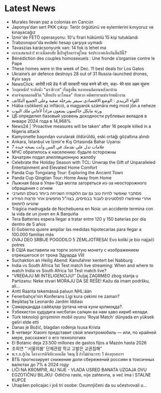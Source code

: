 # Latest News
-  Murales llevan paz a colonias en Cancún
-  Japonya'dan sert PKK çıkışı: Terör örgütünü ve eylemlerini kınıyoruz ve kınayacağız
-  İzmir'de FETÖ operasyonu: 10'u firari hükümlü 15 kişi tutuklandı
-  Trabzonspor'da evdeki hesap çarşıya uymadı
-  Tavaszias karácsonyunk van: 14 fok is lehet ma
-  เบาะแสมาแล้ว! ชาวเน็ตสงสัย ชี้เป้าคู่รักดาราคู่ไหน จ่อประกาศเลิกกันสิ้นปีนี้?
-  Bénédiction des couples homosexuels : Une fronde s’organise contre le Pape
-  These homes were in the week of Dec. 11 best deals for Los Gatos
-  Ukraine’s air defence destroys 28 out of 31 Russia-launched drones, Kyiv says
-  NewsClick: आरोपी HR हेड ने की सरकारी गवाह बनने की मांग, कहा- मेरे पास अहम सूचना
-  วิกฤตหนัก! ระดับน้ำ "นราธิวาส" เริ่มสูงขึ้น หลายคนติดบนหลังคาบ้าน
-  ศาลจำคุกตลอดชีวิต "เสี่ยแป้ง นาโหนด" กับพวก คดีพยายามฆ่าเจ้าพนักงาน
-  اللواء الزبيدي : الوضع الاقتصادي سيمر بمرحلة صعبة وعلى الجميع التكاتف
-  Hiába csökkent az infláció, a magyarok számára még most jön a neheze
-  ورثة مايكل جاكسون يمنعون مزاداً لأغاني ملك البوب
-  ЦБ определил базовый уровень доходности рублевых вкладов в январе 2024 года в 14,968%
-  News24 | 'Proactive measures will be taken' after 16 people killed in a Nigeria attack
-  Kamyonette başından vurularak öldürüldü, eski ortağı gözaltına alındı
-  Ankara, İstanbul ve İzmir'e Kış Ortasında Bahar Uyarısı
-  7 علامات تدل على تقدمك في السن وأنت بصحة جيدة
-  МЧС обратилось к населению: будьте осторожны
-  Хачатрян подал апелляционную жалобу
-  Celebrate the Holiday Season with TCL: Unwrap the Gift of Unparalleled Entertainment and Elevated Home Comfort
-  Panda Cup Tongxiang Tour: Exploring the Ancient Town
-  Panda Cup Qingtian Tour: Home Away from Home
-  Лыжная база в Улан-Удэ могла загореться из-за неосторожного обращения с огнем
-  מסתבר שאפשר לחיות טוב גם עם הלוקמיה השכיחה ביותר בעולם המערבי
-  אחרי שאיפשרו לפלסטינים לעבוד בבסיסים, בצה"ל מחפשים אחר פרצות המידע שהגיעו לחמאס
-  Trágica madrugada de Nochebuena en Noia: un accidente termina con la vida de un joven en A Barquiña
-  Tera Batteries espera llegar a tratar entre 120 y 150 baterías por día dentro de 5 años
-  El Gobierno quiere ampliar las medidas hipotecarias para llegar a 100.000 familias más
-  OVAJ DEO SRBIJE POGODILO 5 ZEMLJOTRESA! Evo koliki je bio najjači potres
-  В США выставили на торги золотую монету с изображением отрекшегося от трона Эдуарда VIII
-  Suchaktion an Heilig Abend: Kanufahrer kentert bei Nabburg
-  India vs South Africa 1st Test match live streaming: When and where to watch India vs South Africa 1st Test match live?
-  "VREĐAJU MI INTELIGENCIJU!" Duljaj ZAGRMEO zbog stanja u Partizanu: Neke stvari MORAJU DA SE REŠE! Kažu da imam podršku, ali...
-  Antti Raanta tekemässä paluun NHL:ään
-  Fenerbahçe'nin Konferans Ligi kura çekimi ne zaman?
-  Beşiktaş'ta Leonardo Jardim İddiası
-  Самарқандда сайёҳлар ўртача неча куни қолмоқда?.
-  Ўзбекистон ҳудудига нисбатан салқин ва нам ҳаво кириб келади.
-  Türk teknoloji girişiminin mobil oyunu 'Royal Match' dünyada en yüksek geliri elde etti
-  Danas je Božić, blagdan rođenja Isusa Krista
-  В четверг Xiaomi представит свой электромобиль — или, по крайней мере, расскажет о его технологиях
-  El Botànic deja 23.500 millones de gastos fijos a Mazón hasta 2026
-  조희연 "'서울의봄' 단체관람 학교 고발은 교권침해"
-  พ.ร.บ.กู้เงิน โครงการดิจิทัลวอลเล็ต วิษณุ ชี้ ถ้าไม่ผ่านวาระ 1 ต้องยุบสภาฯ
-  ВТБ прогнозирует снижение доли сбережений россиян в токсичных валютах до 7% в 2024 году
-  LIČI NA KROMPIR, ALI NIJE - VLADA USRED BANATA UZGAJA OVU EGZOTIČNU BILJKU: Odlično raste, nije zahtevna, a već ima i STALNE KUPCE
-  Uhapšen policajac i još tri osobe: Osumnjičeni da su učestvovali u...
